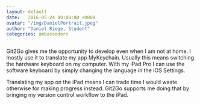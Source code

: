 ```yaml
---
layout: default
date:   2016-05-24 00:00:00 +0800
avatar: "/img/DanielPortrait.jpeg"
author: "Daniel Riege, Student"
categories: ambassadors
---
```


Git2Go gives me the opportunity to develop even when I am not at home. I mostly use it to translate my app MyKeychain. Usually this means switching the hardware keyboard on my computer. With my iPad Pro I can use the software keyboard by simply changing the language in the iOS Settings.

Translating my app on the iPad means I can trade time I would waste otherwise for making progress instead. Git2Go supports me doing that by bringing my version control workflow to the iPad.
